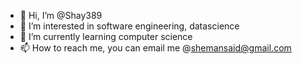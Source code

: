 - 👋 Hi, I’m @Shay389
- 👀 I’m interested in software engineering, datascience
- 🌱 I’m currently learning computer science
- 📫 How to reach me, you can email me @shemansaid@gmail.com

<!---
Shay389/Shay389 is a ✨ special ✨ repository because its `README.md` (this file) appears on your GitHub profile.
You can click the Preview link to take a look at your changes.
--->
